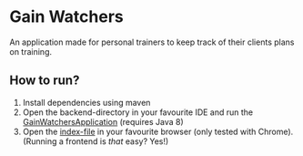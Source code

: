 # Gain Watchers

An application made for personal trainers to keep track of their clients plans on training.

## How to run?

1. Install dependencies using maven
2. Open the backend-directory in your favourite IDE and run the [GainWatchersApplication](./backend/0-plugin-layer/src/main/java/dhbw/GainWatchersApplication.java) (requires Java 8)
3. Open the [index-file](./frontend/index.html) in your favourite browser (only tested with Chrome). (Running a frontend is _that_ easy? Yes!)
